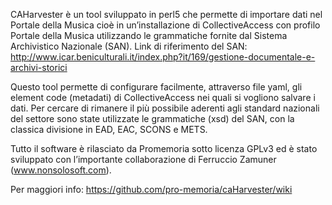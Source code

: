 CAHarvester è un tool sviluppato in perl5 che permette di importare dati nel Portale della Musica cioè in un’installazione di CollectiveAccess con profilo Portale della Musica utilizzando le grammatiche fornite dal Sistema Archivistico Nazionale (SAN). Link di riferimento del SAN: http://www.icar.beniculturali.it/index.php?it/169/gestione-documentale-e-archivi-storici

Questo tool permette di configurare facilmente, attraverso file yaml, gli element code (metadati) di CollectiveAccess nei quali si vogliono salvare i dati. Per cercare di rimanere il più possibile aderenti agli standard nazionali del settore sono state utilizzate le grammatiche (xsd) del SAN, con la classica divisione in EAD, EAC, SCONS e METS. 

Tutto il software è rilasciato da Promemoria sotto licenza GPLv3 ed è stato sviluppato con l’importante collaborazione di Ferruccio Zamuner (www.nonsolosoft.com).

Per maggiori info: https://github.com/pro-memoria/caHarvester/wiki
